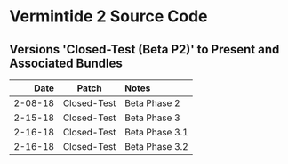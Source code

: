 # Vermintide 2 Source Code

Versions 'Closed-Test (Beta P2)' to Present and Associated Bundles
-------------------------------------------------------------

Date      |  Patch  | Notes
--------: | :-----: | :--------------
2-08-18   |  Closed-Test  | Beta Phase 2
2-15-18   |  Closed-Test  | Beta Phase 3
2-16-18   |  Closed-Test  | Beta Phase 3.1
2-16-18   |  Closed-Test  | Beta Phase 3.2